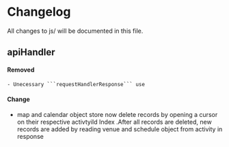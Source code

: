 # Changelog
All changes to js/  will be documented in this file.

## apiHandler
#### Removed
    - Unecessary ```requestHandlerResponse``` use 
    
#### Change
- map and calendar object store now delete records by opening a cursor on their respective activtyiId Index .After all records are deleted, new records are added by reading venue and schedule object from activity in response